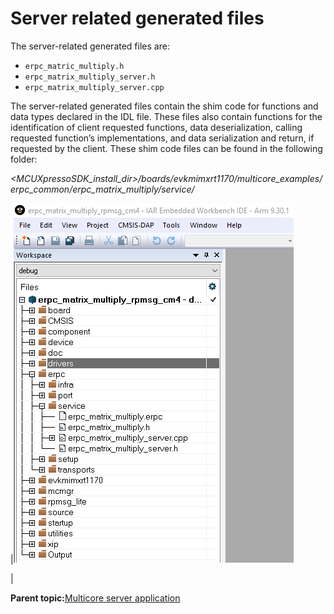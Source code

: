 # Server related generated files

The server-related generated files are:

-   `erpc_matric_multiply.h`
-   `erpc_matrix_multiply_server.h`
-   `erpc_matrix_multiply_server.cpp`

The server-related generated files contain the shim code for functions and data types declared in the IDL file. These files also contain functions for the identification of client requested functions, data deserialization, calling requested function’s implementations, and data serialization and return, if requested by the client. These shim code files can be found in the following folder:

*<MCUXpressoSDK\_install\_dir\>/boards/evkmimxrt1170/multicore\_examples/erpc\_common/erpc\_matrix\_multiply/service/*

|![](../images/server-related_generated_files.png "Server-related generated files")

|

**Parent topic:**[Multicore server application](../topics/multicore_server_application.md)

